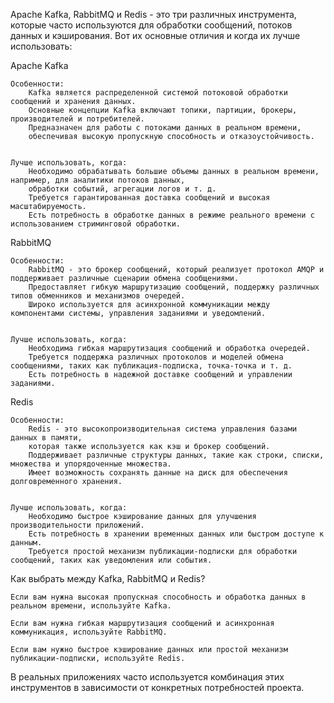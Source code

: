 Apache Kafka, RabbitMQ и Redis - это три различных инструмента, которые часто используются для обработки сообщений, 
потоков данных и кэширования. Вот их основные отличия и когда их лучше использовать:

Apache Kafka

    Особенности:
        Kafka является распределенной системой потоковой обработки сообщений и хранения данных.
        Основные концепции Kafka включают топики, партиции, брокеры, производителей и потребителей.
        Предназначен для работы с потоками данных в реальном времени, 
        обеспечивая высокую пропускную способность и отказоустойчивость.

    
    Лучше использовать, когда:
        Необходимо обрабатывать большие объемы данных в реальном времени, например, для аналитики потоков данных, 
        обработки событий, агрегации логов и т. д.
        Требуется гарантированная доставка сообщений и высокая масштабируемость.
        Есть потребность в обработке данных в режиме реального времени с использованием стриминговой обработки.


RabbitMQ

    Особенности:
        RabbitMQ - это брокер сообщений, который реализует протокол AMQP и поддерживает различные сценарии обмена сообщениями.
        Предоставляет гибкую маршрутизацию сообщений, поддержку различных типов обменников и механизмов очередей.
        Широко используется для асинхронной коммуникации между компонентами системы, управления заданиями и уведомлений.

    
    Лучше использовать, когда:
        Необходима гибкая маршрутизация сообщений и обработка очередей.
        Требуется поддержка различных протоколов и моделей обмена сообщениями, таких как публикация-подписка, точка-точка и т. д.
        Есть потребность в надежной доставке сообщений и управлении заданиями.


Redis

    Особенности:
        Redis - это высокопроизводительная система управления базами данных в памяти, 
        которая также используется как кэш и брокер сообщений.
        Поддерживает различные структуры данных, такие как строки, списки, множества и упорядоченные множества.
        Имеет возможность сохранять данные на диск для обеспечения долговременного хранения.

    
    Лучше использовать, когда:
        Необходимо быстрое кэширование данных для улучшения производительности приложений.
        Есть потребность в хранении временных данных или быстром доступе к данным.
        Требуется простой механизм публикации-подписки для обработки сообщений, таких как уведомления или события.


    
Как выбрать между Kafka, RabbitMQ и Redis?

    Если вам нужна высокая пропускная способность и обработка данных в реальном времени, используйте Kafka.

    Если вам нужна гибкая маршрутизация сообщений и асинхронная коммуникация, используйте RabbitMQ.

    Если вам нужно быстрое кэширование данных или простой механизм публикации-подписки, используйте Redis.


В реальных приложениях часто используется комбинация этих инструментов в зависимости от конкретных потребностей проекта.
